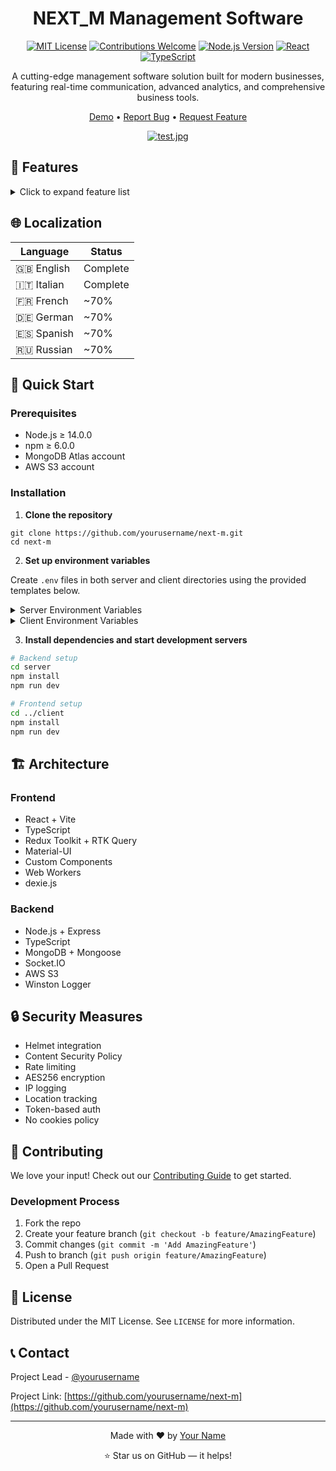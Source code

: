 <div align="center">

# NEXT_M Management Software

[![MIT License](https://img.shields.io/badge/License-MIT-green.svg)](https://choosealicense.com/licenses/mit/)
[![Contributions Welcome](https://img.shields.io/badge/contributions-welcome-brightgreen.svg?style=flat)](https://github.com/yourusername/next-m/issues)
[![Node.js Version](https://img.shields.io/badge/node-%3E%3D14.0.0-brightgreen.svg)](https://nodejs.org/)
[![React](https://img.shields.io/badge/React-20232A?style=flat&logo=react&logoColor=61DAFB)](https://reactjs.org/)
[![TypeScript](https://img.shields.io/badge/TypeScript-007ACC?style=flat&logo=typescript&logoColor=white)](https://www.typescriptlang.org/)

A cutting-edge management software solution built for modern businesses, featuring real-time communication, advanced analytics, and comprehensive business tools.

[Demo](https://rcsnext.com) • [Report Bug](https://github.com/yourusername/next-m/issues) • [Request Feature](https://github.com/yourusername/next-m/issues)

[![test.jpg](https://i.postimg.cc/3xVvmtkr/test.jpg)](https://postimg.cc/Js30Wc3S)</div>

## 🌟 Features

<details>
<summary>Click to expand feature list</summary>

### 🔐 User Management
- **Admin Controls**
  - Full CRUD operations for entities (clients, admins, agents, employees)
  - User deletion capabilities
  - Entity assignment system

- **Authentication**
  - Secure login & registration
  - Password reset functionality
  - Session persistence
  - Auto-renewal system

### 📊 Analytics & Dashboards
- **Role-Specific Dashboards**
  - Custom views per user type
  - Real-time data updates
  
- **Advanced Analytics**
  - Revenue tracking (net/gross)
  - Client analytics
  - Sales distribution
  - Trend analysis

### 💬 Real-time Communication
- **Modern Chat System**
  - One-to-one & group chats
  - Broadcast messaging
  - AWS S3 file sharing
  - Message search
  - Last seen indicators
  
- **Performance Features**
  - Web Worker optimization
  - AES256 encrypted caching
  - Attachment preview system

### 🗓️ Business Tools
- **Visit Management**
  - Scheduling system
  - Privacy controls
  
- **Promotion System**
  - Custom promotion creation
  - Client targeting
  
- **Calendar Integration**
  - Absence tracking
  - Event management
  - National holiday support

### 💻 Technical Excellence
- **Responsive Design**
  - Mobile-first approach
  - Custom component library (95%)
  - Touch-optimized interfaces

- **State Management**
  - Redux Toolkit integration
  - RTK Query optimization
  - Real-time sync

</details>

## 🌐 Localization

| Language | Status |
|----------|---------|
| 🇬🇧 English | Complete |
| 🇮🇹 Italian | Complete |
| 🇫🇷 French | ~70% |
| 🇩🇪 German | ~70% |
| 🇪🇸 Spanish | ~70% |
| 🇷🇺 Russian | ~70% |

## 🚀 Quick Start

### Prerequisites

- Node.js ≥ 14.0.0
- npm ≥ 6.0.0
- MongoDB Atlas account
- AWS S3 account

### Installation

1. **Clone the repository**
```
git clone https://github.com/yourusername/next-m.git
cd next-m
```

2. **Set up environment variables**

Create `.env` files in both server and client directories using the provided templates below.

<details>
<summary>Server Environment Variables</summary>

Required variables for server setup:
- `NODE_ENV`
- `PORT`
- `BASE_URL`
- `MONGO_URI`
- [View full list](#server-environment-variables)
</details>

<details>
<summary>Client Environment Variables</summary>

Required variables for client setup:
- `VITE_APP_NAME`
- `VITE_API_BASE_URL`
- `VITE_APP_URL`
- [View full list](#client-environment-variables)
</details>

3. **Install dependencies and start development servers**

```bash
# Backend setup
cd server
npm install
npm run dev

# Frontend setup
cd ../client
npm install
npm run dev
```

## 🏗️ Architecture

### Frontend
- React + Vite
- TypeScript
- Redux Toolkit + RTK Query
- Material-UI
- Custom Components
- Web Workers
- dexie.js

### Backend
- Node.js + Express
- TypeScript
- MongoDB + Mongoose
- Socket.IO
- AWS S3
- Winston Logger

## 🔒 Security Measures

- Helmet integration
- Content Security Policy
- Rate limiting
- AES256 encryption
- IP logging
- Location tracking
- Token-based auth
- No cookies policy

## 🤝 Contributing

We love your input! Check out our [Contributing Guide](CONTRIBUTING.md) to get started.

### Development Process

1. Fork the repo
2. Create your feature branch (`git checkout -b feature/AmazingFeature`)
3. Commit changes (`git commit -m 'Add AmazingFeature'`)
4. Push to branch (`git push origin feature/AmazingFeature`)
5. Open a Pull Request

## 📜 License

Distributed under the MIT License. See `LICENSE` for more information.

## 📞 Contact

Project Lead - [@yourusername](https://twitter.com/yourusername)

Project Link: [https://github.com/yourusername/next-m](https://github.com/yourusername/next-m)

---

<div align="center">

Made with ❤️ by [Your Name](https://github.com/yourusername)

⭐️ Star us on GitHub — it helps!

</div>
